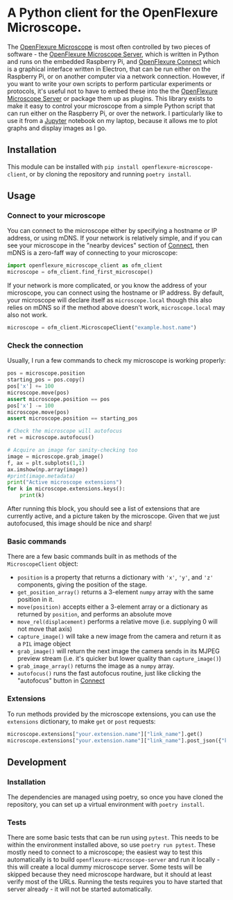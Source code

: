 # A Python client for the OpenFlexure Microscope.  

The [OpenFlexure Microscope] is most often controlled by two pieces of software - the [OpenFlexure Microscope Server], which is written in Python and runs on the embedded Raspberry Pi, and [OpenFlexure Connect][Connect] which is a graphical interface written in Electron, that can be run either on the Raspberry Pi, or on another computer via a network connection.  However, if you want to write your own scripts to perform particular experiments or protocols, it's useful not to have to embed these into the the [OpenFlexure Microscope Server] or package them up as plugins.  This library exists to make it easy to control your microscope from a simple Python script that can run either on the Raspberry Pi, or over the network.  I particularly like to use it from a [Jupyter] notebook on my laptop, because it allows me to plot graphs and display images as I go.

## Installation

This module can be installed with ``pip install openflexure-microscope-client``, or by cloning the repository and running ``poetry install``.

## Usage

### Connect to your microscope
You can connect to the microscope either by specifying a hostname or IP address, or using mDNS.  If your network is relatively simple, and if you can see your microscope in the "nearby devices" section of [Connect], then mDNS is a zero-faff way of connecting to your microscope:
```python
import openflexure_microscope_client as ofm_client
microscope = ofm_client.find_first_microscope()
```
If your network is more complicated, or you know the address of your microscope, you can connect using the hostname or IP address.  By default, your microscope will declare itself as ``microscope.local`` though this also relies on mDNS so if the method above doesn't work, ``microscope.local`` may also not work.  
```python
microscope = ofm_client.MicroscopeClient("example.host.name")
```

### Check the connection
Usually, I run a few commands to check my microscope is working properly:
```python
pos = microscope.position
starting_pos = pos.copy()
pos['x'] += 100
microscope.move(pos)
assert microscope.position == pos
pos['x'] -= 100
microscope.move(pos)
assert microscope.position == starting_pos

# Check the microscope will autofocus
ret = microscope.autofocus()

# Acquire an image for sanity-checking too
image = microscope.grab_image()
f, ax = plt.subplots(1,1)
ax.imshow(np.array(image))
#print(image.metadata)
print("Active microscope extensions")
for k in microscope.extensions.keys():
    print(k)
```
After running this block, you should see a list of extensions that are currently active, and a picture taken by the microscope.  Given that we just autofocused, this image should be nice and sharp!

### Basic commands
There are a few basic commands built in as methods of the ``MicroscopeClient`` object:
  * ``position`` is a property that returns a dictionary with ``'x'``, ``'y'``, and ``'z'`` components, giving the position of the stage.
  * ``get_position_array()`` returns a 3-element ``numpy`` array with the same position in it.
  * ``move(position)`` accepts either a 3-element array or a dictionary as returned by ``position``, and performs an absolute move
  * ``move_rel(displacement)`` performs a relative move (i.e. supplying 0 will not move that axis)
  * ``capture_image()`` will take a new image from the camera and return it as a ``PIL`` image object
  * ``grab_image()`` will return the next image the camera sends in its MJPEG preview stream (i.e. it's quicker but lower quality than ``capture_image()``)
  * ``grab_image_array()`` returns the image as a ``numpy`` array.
  * ``autofocus()`` runs the fast autofocus routine, just like clicking the "autofocus" button in [Connect]

### Extensions
To run methods provided by the microscope extensions, you can use the ``extensions`` dictionary, to make ``get`` or ``post`` requests:
```python
microscope.extensions["your.extension.name"]["link_name"].get()
microscope.extensions["your.extension.name"]["link_name"].post_json({"key":"value"})
```

## Development
### Installation
The dependencies are managed using poetry, so once you have cloned the repository, you can set up a virtual environment with ``poetry install``.

### Tests
There are some basic tests that can be run using ``pytest``.  This needs to be within the environment installed above, so use ``poetry run pytest``.  These mostly need to connect to a microscope; the easiest way to test this automatically is to build ``openflexure-microscope-server`` and run it locally - this will create a local dummy microscope server.  Some tests will be skipped because they need microscope hardware, but it should at least verify most of the URLs.  Running the tests requires you to have started that server already - it will not be started automatically.

[OpenFlexure Microscope]: https://openflexure.org/projects/microscope/
[Connect]: https://gitlab.com/openflexure/openflexure-connect
[OpenFlexure Microscope Server]: https://gitlab.com/openflexure/openflexure-microscope-server/
[Jupyter]: https://jupyter.org/